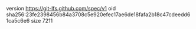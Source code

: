 version https://git-lfs.github.com/spec/v1
oid sha256:23fe2398456b84a3708c5e920efec17ae6de18fafa2b18c47cdeedd61ca5c6e6
size 7211
